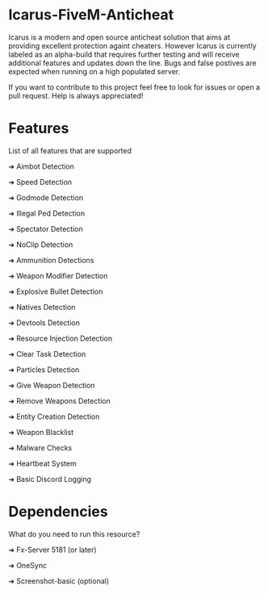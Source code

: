 # Icarus-FiveM-Anticheat

Icarus is a modern and open source anticheat solution that aims at providing excellent protection againt cheaters. 
However Icarus is currently labeled as an alpha-build that requires further testing and will receive additional features and updates down the line.
Bugs and false postives are expected when running on a high populated server.

If you want to contribute to this project feel free to look for issues or open a pull request.
Help is always appreciated!

# Features
List of all features that are supported

➜ Aimbot Detection

➜ Speed Detection

➜ Godmode Detection

➜ Illegal Ped Detection

➜ Spectator Detection

➜ NoClip Detection

➜ Ammunition Detections

➜ Weapon Modifier Detection

➜ Explosive Bullet Detection

➜ Natives Detection

➜ Devtools Detection

➜ Resource Injection Detection

➜ Clear Task Detection

➜ Particles Detection

➜ Give Weapon Detection

➜ Remove Weapons Detection

➜ Entity Creation Detection

➜ Weapon Blacklist

➜ Malware Checks

➜ Heartbeat System

➜ Basic Discord Logging

# Dependencies
What do you need to run this resource?

➜ Fx-Server 5181 (or later)

➜ OneSync

➜ Screenshot-basic (optional)
